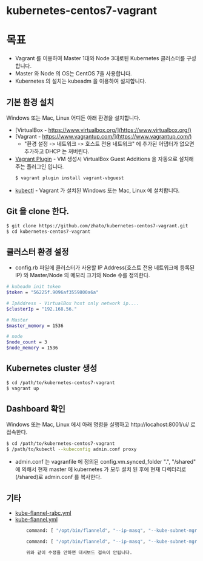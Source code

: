 # kubernetes-centos7-vagrant

# 목표

* Vagrant 를 이용하여 Master 1대와 Node 3대로된 Kubernetes 클러스터를 구성합니다.
* Master 와 Node 의 OS는 CentOS 7을 사용합니다.
* Kubernetes 의 설치는 kubeadm 을 이용하여 설치합니다.

## 기본 환경 설치

Windows 또는 Mac, Linux 어디든 아래 환경을 설치합니다.


* [VirtualBox - https://www.virtualbox.org/](https://www.virtualbox.org/)
* [Vagrant - https://www.vagrantup.com/](https://www.vagrantup.com/)
    * "환경 설정 -> 네트워크 -> 호스트 전용 네트워크" 에 추가된 어댑터가 없으면 추가하고 DHCP 는 꺼버린다.
* [Vagrant Plugin](https://github.com/dotless-de/vagrant-vbguest) - VM 생성시 VirtualBox Guest Additions 을 자동으로 설치해주는 플러그인 입니다.
    ```bash
    $ vagrant plugin install vagrant-vbguest
    ```
* [kubectl](https://kubernetes.io/docs/tasks/tools/install-kubectl/) - Vagrant 가 설치된 Windows 또는 Mac, Linux 에 설치합니다.

## Git 을 clone 한다.

```bash
$ git clone https://github.com/zhato/kubernetes-centos7-vagrant.git
$ cd kubernetes-centos7-vagrant
```

## 클러스터 환경 설정

* config.rb 파일에 클러스터가 사용할 IP Address(호스트 전용 네트워크에 등록된 IP) 와 Master/Node 의 메모리 크기와 Node 수를 정의한다.
```bash
# kubeadm init token
$token = "56225f.9096af3559800a6a"

# IpAddress - VirtualBox host only network ip....
$clusterIp = "192.168.56."

# Master
$master_memory = 1536

# node
$node_count = 3
$node_memory = 1536
```

## Kubernetes cluster 생성

```bash
$ cd /path/to/kubernetes-centos7-vagrant
$ vagrant up
```

## Dashboard 확인

Windows 또는 Mac, Linux 에서 아래 명령을 실행하고 http://locahost:8001/ui/ 로 접속한다.

```bash
$ cd /path/to/kubernetes-centos7-vagrant
$ /path/to/kubectl --kubeconfig admin.conf proxy
```

* admin.conf 는 vagranfile 에 정의된 config.vm.synced_folder ".", "/shared" 에 의해서 현재 master 에 kubernetes 가 모두 설치 된 후에 현재 디렉터리로(/shared)로 admin.conf 를 복사한다.

## 기타

* [kube-flannel-rabc.yml](https://raw.githubusercontent.com/coreos/flannel/master/Documentation/kube-flannel-rbac.yml)
* [kube-flannel.yml](https://raw.githubusercontent.com/coreos/flannel/master/Documentation/kube-flannel.yml)
    ```bash
        command: [ "/opt/bin/flanneld", "--ip-masq", "--kube-subnet-mgr"] <-- 이걸

        command: [ "/opt/bin/flanneld", "--ip-masq", "--kube-subnet-mgr" , "--iface=eth1"] <-- 이걸로 수정함.

        위와 같이 수정을 안하면 대시보드 접속이 안됩니다.
    ```
